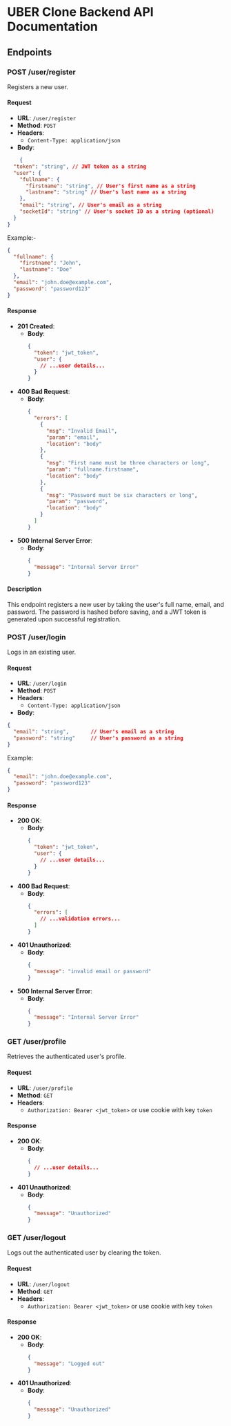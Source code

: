 # UBER Clone Backend API Documentation

## Endpoints

### POST /user/register

Registers a new user.

#### Request

- **URL**: `/user/register`
- **Method**: `POST`
- **Headers**: 
  - `Content-Type: application/json`
- **Body**:

```json
    {
  "token": "string", // JWT token as a string
  "user": {
    "fullname": {
      "firstname": "string", // User's first name as a string
      "lastname": "string" // User's last name as a string
    },
    "email": "string", // User's email as a string
    "socketId": "string" // User's socket ID as a string (optional)
  }
}
```
Example:-
  ```json
  {
    "fullname": {
      "firstname": "John",
      "lastname": "Doe"
    },
    "email": "john.doe@example.com",
    "password": "password123"
  }
  ```

#### Response

- **201 Created**:
  - **Body**:
    ```json
    {
      "token": "jwt_token",
      "user": {
        // ...user details...
      }
    }
    ```
- **400 Bad Request**:
  - **Body**:
    ```json
    {
      "errors": [
        {
          "msg": "Invalid Email",
          "param": "email",
          "location": "body"
        },
        {
          "msg": "First name must be three characters or long",
          "param": "fullname.firstname",
          "location": "body"
        },
        {
          "msg": "Password must be six characters or long",
          "param": "password",
          "location": "body"
        }
      ]
    }
    ```
- **500 Internal Server Error**:
  - **Body**:
    ```json
    {
      "message": "Internal Server Error"
    }
    ```

#### Description

This endpoint registers a new user by taking the user's full name, email, and password. The password is hashed before saving, and a JWT token is generated upon successful registration.

### POST /user/login

Logs in an existing user.

#### Request

- **URL**: `/user/login`
- **Method**: `POST`
- **Headers**:
  - `Content-Type: application/json`
- **Body**:

```json
{
  "email": "string",       // User's email as a string
  "password": "string"     // User's password as a string
}
```

Example:
```json
{
  "email": "john.doe@example.com",
  "password": "password123"
}
```

#### Response

- **200 OK**:
  - **Body**:
    ```json
    {
      "token": "jwt_token",
      "user": {
        // ...user details...
      }
    }
    ```
- **400 Bad Request**:
  - **Body**:
    ```json
    {
      "errors": [
        // ...validation errors...
      ]
    }
    ```
- **401 Unauthorized**:
  - **Body**:
    ```json
    {
      "message": "invalid email or password"
    }
    ```
- **500 Internal Server Error**:
  - **Body**:
    ```json
    {
      "message": "Internal Server Error"
    }
    ```

### GET /user/profile

Retrieves the authenticated user's profile.

#### Request

- **URL**: `/user/profile`
- **Method**: `GET`
- **Headers**: 
  - `Authorization: Bearer <jwt_token>` or use cookie with key `token`

#### Response

- **200 OK**:
  - **Body**:
    ```json
    {
      // ...user details...
    }
    ```
- **401 Unauthorized**:
  - **Body**:
    ```json
    {
      "message": "Unauthorized"
    }
    ```

### GET /user/logout

Logs out the authenticated user by clearing the token.

#### Request

- **URL**: `/user/logout`
- **Method**: `GET`
- **Headers**: 
  - `Authorization: Bearer <jwt_token>` or use cookie with key `token`

#### Response

- **200 OK**:
  - **Body**:
    ```json
    {
      "message": "Logged out"
    }
    ```
- **401 Unauthorized**:
  - **Body**:
    ```json
    {
      "message": "Unauthorized"
    }
    ```
